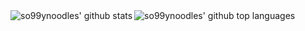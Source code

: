 <!--
**so99ynoodles/so99ynoodles** is a ✨ _special_ ✨ repository because its `README.md` (this file) appears on your GitHub profile.

Here are some ideas to get you started:

- 🔭 I’m currently working on ...
- 🌱 I’m currently learning ...
- 👯 I’m looking to collaborate on ...
- 🤔 I’m looking for help with ...
- 💬 Ask me about ...
- 📫 How to reach me: ...
- 😄 Pronouns: ...
- ⚡ Fun fact: ...
-->

<a href="https://github.com/anuraghazra/github-readme-stats">
  <img align="left" alt="so99ynoodles' github stats" src="https://github-readme-stats.vercel.app/api?username=so99ynoodles&count_private=true&show_icons=true" />
</a>
<a href="https://github.com/anuraghazra/github-readme-stats">
  <img align="left" alt="so99ynoodles' github top languages" src="https://github-readme-stats.vercel.app/api/top-langs/?username=so99ynoodles" />
</a>
